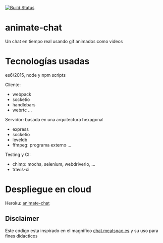[![Build Status](https://travis-ci.org/juancsch/animate-chat.svg?branch=master)](https://travis-ci.org/juancsch/animate-chat)

# animate-chat

Un chat en tiempo real usando gif animados como videos

# Tecnologías usadas

es6/2015, node y npm scripts

Cliente:
* webpack
* socketio
* handlebars
* webrtc
...

Servidor: basada en una arquitectura hexagonal
* express
* socketio
* leveldb
* ffmpeg: programa externo
...

Testing y CI:
* chimp: mocha, selenium, webdriverio, ...
* travis-ci

# Despliegue en cloud

Heroku: [animate-chat](https://animate-chat.herokuapp.com/)

## Disclaimer

Este código esta inspirado en el magnifico [chat.meatspac.es](https://github.com/meatspaces/meatspace-chat-v2/) y su uso para fines didacticos
